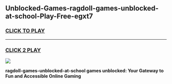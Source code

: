 
## Unblocked-Games-ragdoll-games-unblocked-at-school-Play-Free-egxt7
<h3>
<a href="https://premium76.site?title=ragdoll-games-unblocked-at-school&ref=18A">CLICK TO PLAY</a></h3>
<hr>

<h3>
<a href="https://premium76.site?title=ragdoll-games-unblocked-at-school&ref=18A">CLICK 2 PLAY</a>
  
</h3>

<a href="https://premium76.site?title=ragdoll-games-unblocked-at-school&ref=18A"><img src="https://clearcache.store/games.png"></a>


**ragdoll-games-unblocked-at-school games unblocked: Your Gateway to Fun and Accessible Online Gaming**
